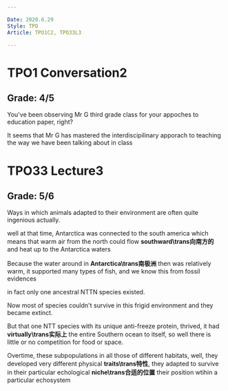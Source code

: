 ```yaml
---

Date: 2020.6.29
Style: TPO
Article: TPO1C2, TPO33L3

---
```

# TPO1 Conversation2
## Grade: 4/5

You've been observing Mr G third grade class for your appoches to education paper, right?

It seems that Mr G has mastered the interdiscipilinary apporach to teaching the way we have been talking about in class



# TPO33 Lecture3
## Grade: 5/6

Ways in which animals adapted to their environment are often quite ingenious actually.

well at that time, Antarctica was connected to the south america which means that warm air from the north could flow **southward\trans向南方的** and heat up to the Antarctica waters

Because the water around in **Antarctica\trans南极洲** then was relatively warm, it supported many types of fish, and we know this from fossil evidences

in fact only one ancestral NTTN species existed.

Now most of species couldn't survive in this frigid environment  and they became extinct.

But that one NTT species with its unique anti-freeze protein, thrived, it had **virtually\trans实际上** the entire Southern ocean to itself, so well there is little or no competition for food or space.

Overtime, these subpopulations in all those of different habitats, well, they developed very different physical **traits\trans特性**, they adapted to survive in their particular echological **niche\trans合适的位置**  their position wtihin a particular echosystem

